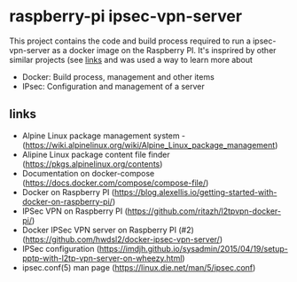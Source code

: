 # raspberry-pi ipsec-vpn-server

This project contains the code and build process required to run a ipsec-vpn-server as a docker image on the Raspberry PI. It's insprired by other similar projects (see [links](#links) and was used a way to learn more about
- Docker: Build process, management and other items
- IPsec: Configuration and management of a server

## links
- Alpine Linux package management system - (https://wiki.alpinelinux.org/wiki/Alpine_Linux_package_management)
- Alipine Linux package content file finder (https://pkgs.alpinelinux.org/contents)
- Documentation on docker-compose (https://docs.docker.com/compose/compose-file/)
- Docker on Raspberry PI (https://blog.alexellis.io/getting-started-with-docker-on-raspberry-pi/)
- IPSec VPN on Raspberry PI (https://github.com/ritazh/l2tpvpn-docker-pi/)
- Docker IPSec VPN server on Raspberry PI (#2) (https://github.com/hwdsl2/docker-ipsec-vpn-server/)
- IPSec configuration (https://imdjh.github.io/sysadmin/2015/04/19/setup-pptp-with-l2tp-vpn-server-on-wheezy.html)
- ipsec.conf(5) man page (https://linux.die.net/man/5/ipsec.conf)
